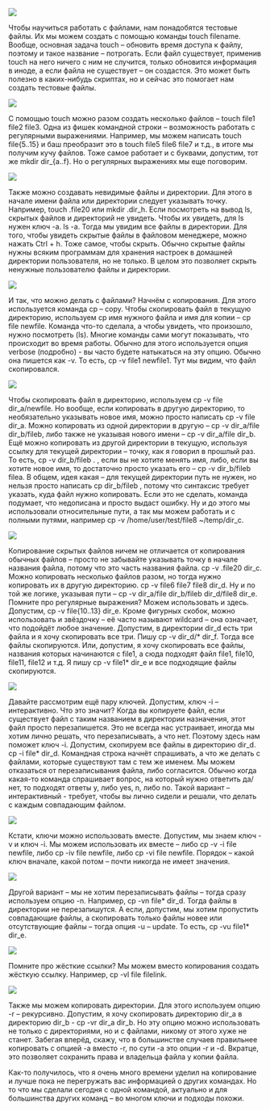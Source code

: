 ![](images/7/touch.png)

Чтобы научиться работать с файлами, нам понадобятся тестовые файлы. Их мы можем создать с помощью команды touch filename. Вообще, основная задача touch – обновить время доступа к файлу, поэтому и такое название – потрогать. Если файл существует, применив touch на него ничего с ним не случится, только обновится информация в иноде, а если файла не существует – он создастся. Это может быть полезно в каких-нибудь скриптах, но и сейчас это помогает нам создать тестовые файлы. 

![](images/7/touchreg.png)

С помощью touch можно разом создать несколько файлов – touch file1 file2 file3. Одна из фишек командной строки – возможность работать с регулярными выражениями. Например, мы можем написать touch file{5..15} и баш преобразит это в touch file5 file6 file7 и т.д., в итоге мы получим кучу файлов. Тоже самое работает и с буквами, допустим, тот же mkdir dir_{a..f}. Но о регулярных выражениях мы еще поговорим. 

![](images/7/hidden.png)

Также можно создавать невидимые файлы и директории. Для этого в начале имени файла или директории следует указывать точку. Например, touch .file20 или mkdir .dir_h. Если посмотреть на вывод ls, скрытых файлов и директорий не увидеть. Чтобы их увидеть, для ls нужен ключ -a. ls -a. Тогда мы увидим все файлы в директории. Для того, чтобы увидеть скрытые файлы в файловом менеджере, можно нажать Ctrl + h. Тоже самое, чтобы скрыть. Обычно скрытые файлы нужны всяким программам для хранения настроек в домашней директории пользователя, но не только. В целом это позволяет скрыть ненужные пользователю файлы и директории.

![](images/7/cp.png)

И так, что можно делать с файлами?  Начнём с копирования. Для этого используется команда cp – copy. Чтобы скопировать файл в текущую директорию, используем cp имя нужного файла и имя для копии – cp file newfile. Команда что-то сделала, а чтобы увидеть, что произошло, нужно посмотреть (ls). Многие команды сами могут показывать, что происходит во время работы. Обычно для этого используется опция verbose (подробно) -  вы часто будете натыкаться на эту опцию. Обычно она пишется как -v. То есть, cp -v file1 newfile1. Тут мы видим, что файл скопировался. 

![](images/7/cpv.png)

Чтобы скопировать файл в директорию, используем  cp -v file dir\_a/newfile. Но вообще, если копировать в другую директорию, то необязательно указывать новое имя, можно просто написать cp -v file dir\_a. Можно копировать из одной директории в другую – cp -v dir\_a/file dir\_b/fileb, либо также не указывая нового имени – cp -v dir\_a/file dir\_b. Ещё можно копировать из другой директории в текущую, используя ссылку для текущей директории – точку,  как я говорил в прошлый раз. То есть, cp -v dir\_b/fileb . , если вы не хотите менять имя,  либо, если вы хотите новое имя, то достаточно просто указать его – cp -v dir\_b/fileb filea. В общем, идея какая – для текущей директории путь не нужен, но нельзя просто написать cp dir\_b/fileb , потому что синтаксис требует указать, куда файл нужно копировать. Если это не сделать, команда подумает, что недописана и просто выдаст ошибку. Ну и до этого мы использовали относительные пути, а так мы можем работать и с полными путями, например cp -v /home/user/test/file8  ~/temp/dir_c.

![](images/7/cpreg.png)

Копирование скрытых файлов ничем не отличается от копирования обычных файлов – просто не забывайте указывать точку в начале названия файла, потому что это часть названия файла. cp -v .file20 dir\_c. Можно копировать несколько файлов разом, но тогда нужно копировать их в другую директорию. cp -v file6 file7 file8 dir\_d. Ну и по той же логике, указывая пути – cp -v dir\_a/file dir\_b/fileb dir\_d/file8 dir\_e. Помните про регулярные выражения? Можем использовать и здесь. Допустим, cp -v file{10..13} dir\_e. Кроме фигурных скобок, можно использовать и звёздочку – её часто называют wildcard – она означает, что подойдёт любое значение. Допустим, в директории dir\_d есть три файла и я хочу скопировать все три. Пишу cp -v dir\_d/* dir\_f. Тогда все файлы скопируются. Или, допустим, я хочу скопировать все файлы, названия которых начинаются с file1, а сюда подходят файл file1, file10, file11, file12 и т.д. Я пишу cp -v file1* dir_e и все подходящие файлы скопируются. 

![](images/7/cpi.png)

Давайте рассмотрим ещё пару ключей. Допустим, ключ -i – интерактивно. Что это значит? Когда вы копируете файл, если существует файл с таким названием в директории назначения, этот файл просто перезапишется. Это  не всегда нас устраивает, иногда мы хотим лично решать, что перезаписывать, а что нет. Поэтому здесь нам поможет ключ -i. Допустим, cкопируем все файлы в директорию dir\_d. cp -i file* dir\_d. Командная строка начнёт спрашивать, а что же делать с файлами, которые существуют там с тем же именем. Мы можем отказаться от перезаписывания файла, либо согласится. Обычно когда какая-то команда спрашивает вопрос, на который нужно ответить да/нет, то подходят ответы y, либо yes, n, либо no. Такой вариант – интерактивный - требует, чтобы вы лично сидели и решали, что делать с каждым совпадающим файлом. 

![](images/7/cpvi.png)

Кстати, ключи можно использовать вместе. Допустим, мы знаем ключ -v и ключ -i. Мы можем использовать их вместе – либо cp -v -i file newfile, либо cp -iv file newfile, либо cp -vi file newfile. Порядок – какой ключ вначале, какой потом – почти никогда не имеет значения.

![](images/7/cpnu.png)

Другой вариант – мы не хотим перезаписывать файлы – тогда сразу используем опцию -n. Например, cp -vn file* dir\_d. Тогда файлы в директории не перезапишутся. А если, допустим, мы хотим пропустить совпадающие файлы, а скопировать только файлы новее или отсутствующие файлы – тогда опция -u – update. То есть, cp -vu file1* dir_e.

![](images/7/cpl.png)

Помните про жёсткие ссылки? Мы можем вместо копирования создать жёсткую ссылку. Например, cp -vl file filelink.

![](images/7/cpr.png)

Также мы можем копировать директории. Для этого используем опцию -r – рекурсивно. Допустим, я хочу скопировать директорию dir\_a в директорию dir\_b - cp -vr dir\_a dir_b. Но эту опцию можно использовать не только с директориями, но и с файлами, никому от этого хуже не станет. Забегая вперёд, скажу, что в большинстве случаев правильнее копировать с опцией -a вместо -r, по сути -a это опции -r и -d. Вкратце, это позволяет сохранить права и владельца файла у копии файла. 

Как-то получилось, что я очень много времени уделил на копирование и лучше пока не перегружать вас информацией о других командах. Но то что мы сделали сегодня  с одной командой, актуально и для большинства других команд – во многом ключи и подходы похожи. 